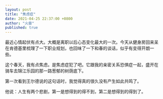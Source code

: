 ```yaml
---
layout: post
title: "焦虑症"
date: 2021-04-25 22:37:00 +0800
author: "火兽"
published: true
---
```


最近心情起伏有点大。大概是离职以后心态变化最大的一次。今天从健身房回来呆在肯德基里梳理了一下职业规划，也回味了一下和春的谈话，似乎有变得开朗一些。

这个春天，我有点焦虑。是焦虑症犯了吧。它跟我的亲密关系恐惧症一起，盛开在骑车去锦江乐园的那一路葱郁的树荫底下。

第一次看到王尔德说的这句话时，我觉得真的很久没有产生如此共鸣了。

他说：人生有两个悲剧，第一是想得到的得不到，第二是想得到的得到了。

